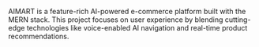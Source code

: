 AIMART is a feature-rich AI-powered e-commerce platform built with the MERN stack. This project focuses on user experience by blending cutting-edge technologies like voice-enabled AI navigation and real-time product recommendations.
